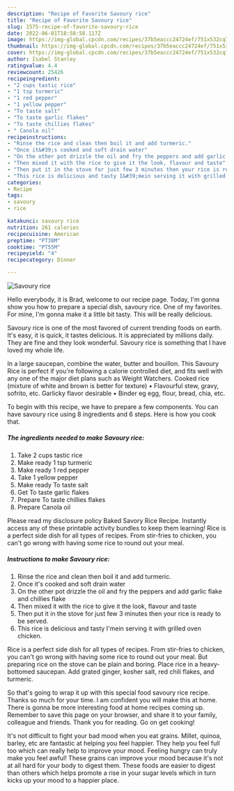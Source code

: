 ```yaml
---
description: "Recipe of Favorite Savoury rice"
title: "Recipe of Favorite Savoury rice"
slug: 1575-recipe-of-favorite-savoury-rice
date: 2022-06-01T18:58:58.117Z
image: https://img-global.cpcdn.com/recipes/37b5eaccc24724ef/751x532cq70/savoury-rice-recipe-main-photo.jpg
thumbnail: https://img-global.cpcdn.com/recipes/37b5eaccc24724ef/751x532cq70/savoury-rice-recipe-main-photo.jpg
cover: https://img-global.cpcdn.com/recipes/37b5eaccc24724ef/751x532cq70/savoury-rice-recipe-main-photo.jpg
author: Isabel Stanley
ratingvalue: 4.4
reviewcount: 25426
recipeingredient:
- "2 cups tastic rice"
- "1 tsp turmeric"
- "1 red pepper"
- "1 yellow pepper"
- "To taste salt"
- "To taste garlic flakes"
- "To taste chillies flakes"
- " Canola oil"
recipeinstructions:
- "Rinse the rice and clean then boil it and add turmeric."
- "Once it&#39;s cooked and soft drain water"
- "On the other pot drizzle the oil and fry the peppers and add garlic flake and chillies flake"
- "Then mixed it with the rice to give it the look, flavour and taste"
- "Then put it in the stove for just few 3 minutes then your rice is ready to be served."
- "This rice is delicious and tasty I&#39;mein serving it with grilled oven chicken."
categories:
- Recipe
tags:
- savoury
- rice

katakunci: savoury rice 
nutrition: 261 calories
recipecuisine: American
preptime: "PT38M"
cooktime: "PT55M"
recipeyield: "4"
recipecategory: Dinner

---
```



![Savoury rice](https://img-global.cpcdn.com/recipes/37b5eaccc24724ef/751x532cq70/savoury-rice-recipe-main-photo.jpg)

Hello everybody, it is Brad, welcome to our recipe page. Today, I'm gonna show you how to prepare a special dish, savoury rice. One of my favorites. For mine, I'm gonna make it a little bit tasty. This will be really delicious.

Savoury rice is one of the most favored of current trending foods on earth. It's easy, it is quick, it tastes delicious. It is appreciated by millions daily. They are fine and they look wonderful. Savoury rice is something that I have loved my whole life.

In a large saucepan, combine the water, butter and bouillon. This Savoury Rice is perfect if you&#39;re following a calorie controlled diet, and fits well with any one of the major diet plans such as Weight Watchers. Cooked rice (mixture of white and brown is better for texture) • Flavourful stew, gravy, sofrito, etc. Garlicky flavor desirable • Binder eg egg, flour, bread, chia, etc.


To begin with this recipe, we have to prepare a few components. You can have savoury rice using 8 ingredients and 6 steps. Here is how you cook that.

<!--inarticleads1-->

##### The ingredients needed to make Savoury rice:

1. Take 2 cups tastic rice
1. Make ready 1 tsp turmeric
1. Make ready 1 red pepper
1. Take 1 yellow pepper
1. Make ready To taste salt
1. Get To taste garlic flakes
1. Prepare To taste chillies flakes
1. Prepare  Canola oil


Please read my disclosure policy Baked Savory Rice Recipe. Instantly access any of these printable activity bundles to keep them learning! Rice is a perfect side dish for all types of recipes. From stir-fries to chicken, you can&#39;t go wrong with having some rice to round out your meal. 

<!--inarticleads2-->

##### Instructions to make Savoury rice:

1. Rinse the rice and clean then boil it and add turmeric.
1. Once it&#39;s cooked and soft drain water
1. On the other pot drizzle the oil and fry the peppers and add garlic flake and chillies flake
1. Then mixed it with the rice to give it the look, flavour and taste
1. Then put it in the stove for just few 3 minutes then your rice is ready to be served.
1. This rice is delicious and tasty I&#39;mein serving it with grilled oven chicken.


Rice is a perfect side dish for all types of recipes. From stir-fries to chicken, you can&#39;t go wrong with having some rice to round out your meal. But preparing rice on the stove can be plain and boring. Place rice in a heavy-bottomed saucepan. Add grated ginger, kosher salt, red chili flakes, and turmeric. 

So that's going to wrap it up with this special food savoury rice recipe. Thanks so much for your time. I am confident you will make this at home. There is gonna be more interesting food at home recipes coming up. Remember to save this page on your browser, and share it to your family, colleague and friends. Thank you for reading. Go on get cooking!

It's not difficult to fight your bad mood when you eat grains. Millet, quinoa, barley, etc are fantastic at helping you feel happier. They help you feel full too which can really help to improve your mood. Feeling hungry can truly make you feel awful! These grains can improve your mood because it's not at all hard for your body to digest them. These foods are easier to digest than others which helps promote a rise in your sugar levels which in turn kicks up your mood to a happier place.
